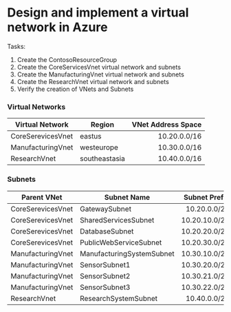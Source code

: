 # Design and implement a virtual network in Azure

Tasks:
1. Create the ContosoResourceGroup
2. Create the CoreServicesVnet virtual network and subnets
3. Create the ManufacturingVnet virtual network and subnets
4. Create the ResearchVnet virtual network and subnets
5. Verify the creation of VNets and Subnets

### Virtual Networks
Virtual Network   | Region        | VNet Address Space
------------------|---------------|-------------------:
CoreSerevicesVnet | eastus        | 10.20.0.0/16
ManufacturingVnet | westeurope    | 10.30.0.0/16
ResearchVnet      | southeastasia | 10.40.0.0/16

### Subnets
Parent VNet       | Subnet Name               | Subnet Prefix
------------------|---------------------------|-----------------:
CoreSerevicesVnet | GatewaySubnet             | 10.20.0.0/27
CoreSerevicesVnet | SharedServicesSubnet      | 10.20.10.0/24
CoreSerevicesVnet | DatabaseSubnet            | 10.20.20.0/24
CoreSerevicesVnet | PublicWebServiceSubnet    | 10.20.30.0/24
ManufacturingVnet | ManufacturingSystemSubnet | 10.30.10.0/24
ManufacturingVnet | SensorSubnet1             | 10.30.20.0/24
ManufacturingVnet | SensorSubnet2             | 10.30.21.0/24
ManufacturingVnet | SensorSubnet3             | 10.30.22.0/24
ResearchVnet      | ResearchSystemSubnet      | 10.40.0.0/24

